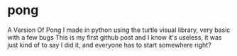 # pong
A Version Of Pong I made in python using the turtle visual library, very basic with a few bugs
This is my first github post and I know it's useless, it was just kind of to say I did it,
and everyone has to start somewhere right?

